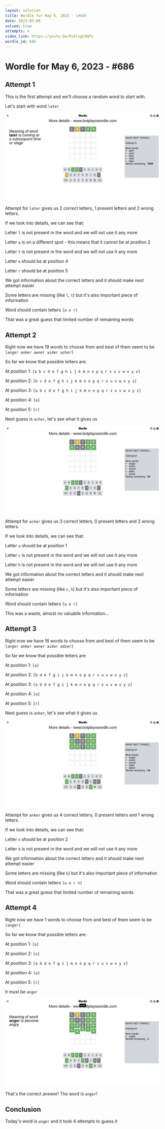 ```yaml
---
layout: solution
title: Wordle for May 6, 2023 - \#686
date: 2023-05-06
solved: true
attempts: 4
video_link: https://youtu.be/PoSlngC8QPo
wordle_id: 686
---
```


# Wordle for May 6, 2023 - \#686

## Attempt 1

This is the first attempt and we'll choose a random word to start with.

Let's start with word `later`

![Attempt 1](2023-05-06/attempt-1.png)

Attempt for `later` gives us 2 correct letters, 1 present letters and 2 wrong letters.

If we look into details, we can see that:

Letter `l` is not present in the word and we will not use it any more

Letter `a` is on a different spot - this means that it cannot be at position 2

Letter `t` is not present in the word and we will not use it any more

Letter `e` should be at position 4

Letter `r` should be at position 5

We got information about the correct letters and it should make next attempt easier

Some letters are missing (like `l`, `t`) but it's also important piece of information

Word should contain letters `[a e r]`

That was a great guess that limited number of remaining words



## Attempt 2

Right now we have 19 words to choose from and best of them seem to be `[anger anker awner aider acher]`

So far we know that possible letters are:

At position 1: `[a b c d e f g h i j k m n o p q r s u v w x y z]`

At position 2: `[b c d e f g h i j k m n o p q r s u v w x y z]`

At position 3: `[a b c d e f g h i j k m n o p q r s u v w x y z]`

At position 4: `[e]`

At position 5: `[r]`

Next guess is `acher`, let's see what it gives us

![Attempt 2](2023-05-06/attempt-2.png)

Attempt for `acher` gives us 3 correct letters, 0 present letters and 2 wrong letters.

If we look into details, we can see that:

Letter `a` should be at position 1

Letter `c` is not present in the word and we will not use it any more

Letter `h` is not present in the word and we will not use it any more

We got information about the correct letters and it should make next attempt easier

Some letters are missing (like `c`, `h`) but it's also important piece of information

Word should contain letters `[a e r]`

This was a waste, almost no valuable information...



## Attempt 3

Right now we have 16 words to choose from and best of them seem to be `[anger anker awner aider adzer]`

So far we know that possible letters are:

At position 1: `[a]`

At position 2: `[b d e f g i j k m n o p q r s u v w x y z]`

At position 3: `[a b d e f g i j k m n o p q r s u v w x y z]`

At position 4: `[e]`

At position 5: `[r]`

Next guess is `anker`, let's see what it gives us

![Attempt 3](2023-05-06/attempt-3.png)

Attempt for `anker` gives us 4 correct letters, 0 present letters and 1 wrong letters.

If we look into details, we can see that:

Letter `n` should be at position 2

Letter `k` is not present in the word and we will not use it any more

We got information about the correct letters and it should make next attempt easier

Some letters are missing (like `k`) but it's also important piece of information

Word should contain letters `[a e r n]`

That was a great guess that limited number of remaining words



## Attempt 4

Right now we have 1 words to choose from and best of them seem to be `[anger]`

So far we know that possible letters are:

At position 1: `[a]`

At position 2: `[n]`

At position 3: `[a b d e f g i j m n o p q r s u v w x y z]`

At position 4: `[e]`

At position 5: `[r]`

It must be `anger`

![Attempt 4](2023-05-06/attempt-4.png)

That's the correct answer! The word is `anger`!

## Conclusion

Today's word is `anger` and it took 4 attempts to guess it

